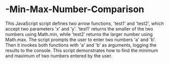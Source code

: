 # -Min-Max-Number-Comparison
This JavaScript script defines two arrow functions, 'test1' and 'test2', which accept two parameters 'x' and 'y'. 'test1' returns the smaller of the two numbers using Math.min, while 'test2' returns the larger number using Math.max.
The script prompts the user to enter two numbers 'a' and 'b'. Then it invokes both functions with 'a' and 'b' as arguments, logging the results to the console. This script demonstrates how to find the minimum and maximum of two numbers entered by the user.
